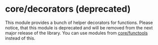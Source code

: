 # core/decorators (deprecated)

This module provides a bunch of helper decorators for functions. Please notice, that this module is deprecated and will be removed from the next major release of the library. You can use modules from [core/functools](src_core_functools_index.html) instead of this.
